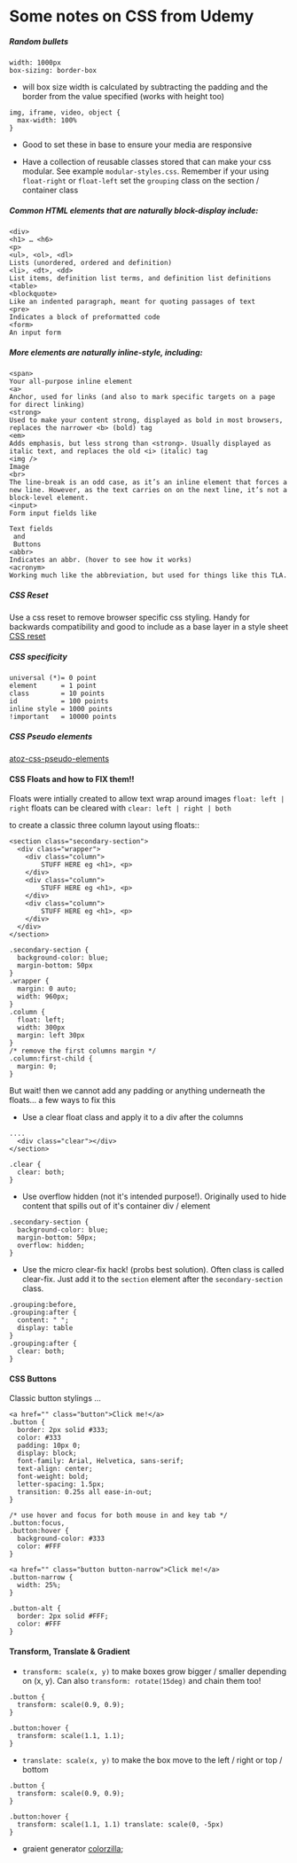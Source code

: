 # Some notes on CSS from Udemy

##### Random bullets

```
width: 1000px
box-sizing: border-box
```
- will box size width is calculated by subtracting the padding and the border from the value specified (works with height too)

```
img, iframe, video, object {
  max-width: 100%
}
```
- Good to set these in base to ensure your media are responsive

- Have a collection of reusable classes stored that can make your css modular. See example `modular-styles.css`. Remember if your using `float-right` or `float-left` set the `grouping` class on the section / container class

##### Common HTML elements that are naturally block-display include:
```
<div>
<h1> … <h6>
<p>
<ul>, <ol>, <dl>
Lists (unordered, ordered and definition)
<li>, <dt>, <dd>
List items, definition list terms, and definition list definitions
<table>
<blockquote>
Like an indented paragraph, meant for quoting passages of text
<pre>
Indicates a block of preformatted code
<form>
An input form
```

##### More elements are naturally inline-style, including:
```
<span>
Your all-purpose inline element
<a>
Anchor, used for links (and also to mark specific targets on a page for direct linking)
<strong>
Used to make your content strong, displayed as bold in most browsers, replaces the narrower <b> (bold) tag
<em>
Adds emphasis, but less strong than <strong>. Usually displayed as italic text, and replaces the old <i> (italic) tag
<img />
Image
<br>
The line-break is an odd case, as it’s an inline element that forces a new line. However, as the text carries on on the next line, it’s not a block-level element.
<input>
Form input fields like

Text fields
 and
 Buttons
<abbr>
Indicates an abbr. (hover to see how it works)
<acronym>
Working much like the abbreviation, but used for things like this TLA.
```

##### CSS Reset
Use a css reset to remove browser specific css styling. Handy for backwards compatibility and good to include as a base layer in a style sheet
[CSS reset](https://meyerweb.com/eric/tools/css/reset/)

##### CSS specificity
```
universal (*)= 0 point
element      = 1 point
class        = 10 points
id           = 100 points
inline style = 1000 points
!important   = 10000 points
```

##### CSS Pseudo elements
[atoz-css-pseudo-elements](https://www.sitepoint.com/atoz-css-pseudo-elements/)

#### CSS Floats and how to FIX them!!
Floats were intially created to allow text wrap around images
`float: left | right`
floats can be cleared with `clear: left | right | both`

to create a classic three column layout using floats::
```
<section class="secondary-section">
  <div class="wrapper">
    <div class="column">
        STUFF HERE eg <h1>, <p>
    </div>
    <div class="column">
        STUFF HERE eg <h1>, <p>
    </div>
    <div class="column">
        STUFF HERE eg <h1>, <p>
    </div>
  </div>
</section>

.secondary-section {
  background-color: blue;
  margin-bottom: 50px
}
.wrapper {
  margin: 0 auto;
  width: 960px;
}
.column {
  float: left;
  width: 300px
  margin: left 30px
}
/* remove the first columns margin */
.column:first-child {
  margin: 0;
}
```

But wait! then we cannot add any padding or anything underneath the floats... a few ways to fix this

+ Use a clear float class and apply it to a div after the columns

```
....
  <div class="clear"></div>
</section>

.clear {
  clear: both;
}
```

+ Use overflow hidden (not it's intended purpose!). Originally used to hide content that spills out of it's container div / element

```
.secondary-section {
  background-color: blue;
  margin-bottom: 50px;
  overflow: hidden;
}
```

+ Use the micro clear-fix hack! (probs best solution). Often class is called clear-fix. Just add it to the `section` element after the `secondary-section` class.

```
.grouping:before,
.grouping:after {
  content: " ";
  display: table
}
.grouping:after {
  clear: both;
}
```

#### CSS Buttons
Classic button stylings ...
```
<a href="" class="button">Click me!</a>
.button {
  border: 2px solid #333;
  color: #333
  padding: 10px 0;
  display: block;
  font-family: Arial, Helvetica, sans-serif;
  text-align: center;
  font-weight: bold;
  letter-spacing: 1.5px;
  transition: 0.25s all ease-in-out;
}

/* use hover and focus for both mouse in and key tab */
.button:focus,
.button:hover {
  background-color: #333
  color: #FFF
}

<a href="" class="button button-narrow">Click me!</a>
.button-narrow {
  width: 25%;
}

.button-alt {
  border: 2px solid #FFF;
  color: #FFF
}
```

#### Transform, Translate & Gradient
- `transform: scale(x, y)` to make boxes grow bigger / smaller depending on (x, y). Can also `transform: rotate(15deg)` and chain them too!

```
.button {
  transform: scale(0.9, 0.9);
}

.button:hover {
  transform: scale(1.1, 1.1);
}
```

- `translate: scale(x, y)` to make the box move to the left / right or top / bottom

```
.button {
  transform: scale(0.9, 0.9);
}

.button:hover {
  transform: scale(1.1, 1.1) translate: scale(0, -5px)
}
```

- graient generator
[colorzilla](www.colorzilla.com/gradient-editor/);
